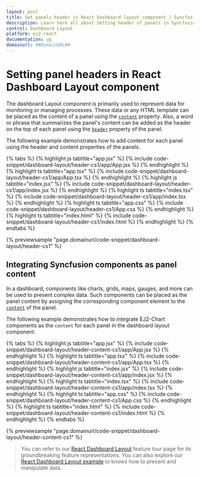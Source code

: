 ```yaml
---
layout: post
title: Set panels header in React Dashboard layout component | Syncfusion
description: Learn here all about Setting header of panels in Syncfusion React Dashboard Layout  component of Syncfusion Essential JS 2 and more.
control: Dashboard Layout 
platform: ej2-react
documentation: ug
domainurl: ##DomainURL##
---
```


# Setting panel headers in React Dashboard Layout component

The dashboard Layout component is primarily used to represent data for monitoring or managing processes. These data or any HTML template can be placed as the content of a panel using the [`content`](https://ej2.syncfusion.com/react/documentation/api/dashboard-layout/panelModel/#content) property. Also, a word or phrase that summarizes the panel's content can be added as the header on the top of each panel using the [`header`](https://ej2.syncfusion.com/react/documentation/api/dashboard-layout/panelModel/#header) property of the panel.

The following example demonstrates how to add content for each panel using the header and content properties of the panels.

{% tabs %}
{% highlight js tabtitle="app.jsx" %}
{% include code-snippet/dashboard-layout/header-cs1/app/App.jsx %}
{% endhighlight %}
{% highlight ts tabtitle="app.tsx" %}
{% include code-snippet/dashboard-layout/header-cs1/app/App.tsx %}
{% endhighlight %}
{% highlight js tabtitle="index.jsx" %}
{% include code-snippet/dashboard-layout/header-cs1/app/index.jsx %}
{% endhighlight %}
{% highlight ts tabtitle="index.tsx" %}
{% include code-snippet/dashboard-layout/header-cs1/app/index.tsx %}
{% endhighlight %}
{% highlight ts tabtitle="app.css" %}
{% include code-snippet/dashboard-layout/header-cs1/App.css %}
{% endhighlight %}
{% highlight ts tabtitle="index.html" %}
{% include code-snippet/dashboard-layout/header-cs1/index.html %}
{% endhighlight %}
{% endtabs %}

 {% previewsample "page.domainurl/code-snippet/dashboard-layout/header-cs1" %}

## Integrating Syncfusion components as panel content

In a dashboard, components like charts, grids, maps, gauges, and more can be used to present complex data. Such components can be placed as the panel content by assigning the corresponding component element to the [`content`](https://ej2.syncfusion.com/react/documentation/api/dashboard-layout/panelModel/#content) of the panel.

The following example demonstrates how to integrate EJ2-Chart components as the `content` for each panel in the dashboard layout component.

{% tabs %}
{% highlight js tabtitle="app.jsx" %}
{% include code-snippet/dashboard-layout/header-content-cs1/app/App.jsx %}
{% endhighlight %}
{% highlight ts tabtitle="app.tsx" %}
{% include code-snippet/dashboard-layout/header-content-cs1/app/App.tsx %}
{% endhighlight %}
{% highlight js tabtitle="index.jsx" %}
{% include code-snippet/dashboard-layout/header-content-cs1/app/index.jsx %}
{% endhighlight %}
{% highlight ts tabtitle="index.tsx" %}
{% include code-snippet/dashboard-layout/header-content-cs1/app/index.tsx %}
{% endhighlight %}
{% highlight ts tabtitle="app.css" %}
{% include code-snippet/dashboard-layout/header-content-cs1/App.css %}
{% endhighlight %}
{% highlight ts tabtitle="index.html" %}
{% include code-snippet/dashboard-layout/header-content-cs1/index.html %}
{% endhighlight %}
{% endtabs %}

 {% previewsample "page.domainurl/code-snippet/dashboard-layout/header-content-cs1" %}

> You can refer to our [React Dashboard Layout](https://www.syncfusion.com/react-ui-components/react-dashboard-layout) feature tour page for its groundbreaking feature representations. You can also explore our [React Dashboard Layout example](https://ej2.syncfusion.com/react/demos/#/material/dashboard-layout/default) to knows how to present and manipulate data.